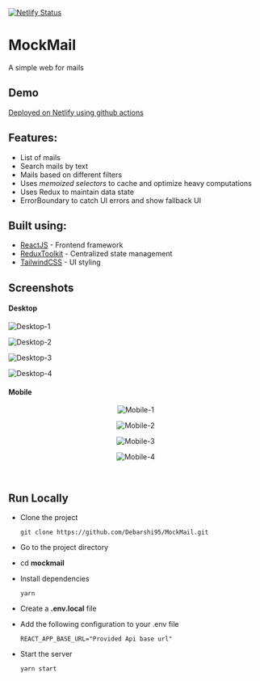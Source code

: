 [![Netlify Status](https://api.netlify.com/api/v1/badges/68632cdd-8aa7-4602-9a63-9b012588a8c3/deploy-status)](https://app.netlify.com/sites/debarshib-mockmail/deploys)

# MockMail

A simple web for mails

## Demo

[Deployed on Netlify using github actions](https://debarshib-mockmail.netlify.app/)

## Features:

- List of mails
- Search mails by text
- Mails based on different filters
- Uses _memoized selectors_ to cache and optimize heavy computations
- Uses Redux to maintain data state
- ErrorBoundary to catch UI errors and show fallback UI

## Built using:

- [ReactJS](https://reactjs.org/) - Frontend framework
- [ReduxToolkit](https://redux-toolkit.js.org/) - Centralized state management
- [TailwindCSS](https://tailwindcss.com/) - UI styling

## Screenshots

#### Desktop

![Desktop-1](screenshots/mockmail-desktop1.png)

![Desktop-2](screenshots/mockmail-desktop2.png)

![Desktop-3](screenshots/mockmail-desktop3.png)

![Desktop-4](screenshots/mockmail-desktop4.png)

#### Mobile

<div align="center">

![Mobile-1](screenshots/mockmail_mobile1.png)

![Mobile-2](screenshots/mockmail_mobile2.png)

![Mobile-3](screenshots/mockmail_mobile3.png)

![Mobile-4](screenshots/mockmail_mobile4.png)

</div>

<br/>

## Run Locally

- Clone the project
  ```
  git clone https://github.com/Debarshi95/MockMail.git
  ```
- Go to the project directory
- cd **mockmail**
- Install dependencies
  ```
  yarn
  ```
- Create a **.env.local** file

- Add the following configuration to your .env file

  ```
  REACT_APP_BASE_URL="Provided Api base url"
  ```

- Start the server
  ```
  yarn start
  ```
